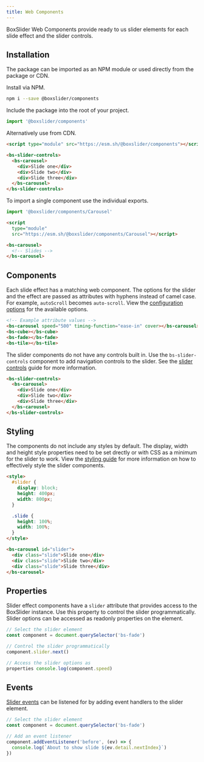 ```yaml
---
title: Web Components
---
```


BoxSlider Web Components provide ready to us slider elements for each slide
effect and the slider controls.

## Installation

The package can be imported as an NPM module or used directly from the package or CDN.

Install via NPM.

```sh
npm i --save @boxslider/components
```

Include the package into the root of your project.

```ts
import '@boxslider/components'
```

Alternatively use from CDN.

```html
<script type="module" src="https://esm.sh/@boxslider/components"></script>

<bs-slider-controls>
  <bs-carousel>
    <div>Slide one</div>
    <div>Slide two</div>
    <div>Slide three</div>
  </bs-carousel>
</bs-slider-controls>
```

To import a single component use the individual exports.

```ts
import '@boxslider/components/Carousel'
```

```html
<script
  type="module"
  src="https://esm.sh/@boxslider/components/Carousel"></script>

<bs-carousel>
  <!-- Slides -->
</bs-carousel>
```

## Components

Each slide effect has a matching web component. The options for the slider and the effect are passed as attributes
with hyphens instead of camel case. For example, `autoScroll` becomes `auto-scroll`. View the
[configuration options](/docs/getting-started/configuration) for the available options.

```html
<!-- Example attribute values -->
<bs-carousel speed="500" timing-function="ease-in" cover></bs-carousel>
<bs-cube></bs-cube>
<bs-fade></bs-fade>
<bs-tile></bs-tile>
```

The slider components do not have any controls built in. Use the `bs-slider-controls` component to add navigation
controls to the slider. See the [slider controls](/docs/guides/slider-controls) guide for more information.

```html
<bs-slider-controls>
  <bs-carousel>
    <div>Slide one</div>
    <div>Slide two</div>
    <div>Slide three</div>
  </bs-carousel>
</bs-slider-controls>
```

## Styling

The components do not include any styles by default. The display, width and height style properties need to be set drectly or
with CSS as a minimum for the slider to work. View the [styling guide](/docs/guides/styling) for more information on how to
effectively style the slider components.

```html
<style>
  #slider {
    display: block;
    height: 400px;
    width: 800px;
  }

  .slide {
    height: 100%;
    width: 100%;
  }
</style>

<bs-carousel id="slider">
  <div class="slide">Slide one</div>
  <div class="slide">Slide two</div>
  <div class="slide">Slide three</div>
</bs-carousel>
```

## Properties

Slider effect components have a `slider` attribute that provides access to the BoxSlider instance. Use this property to
control the slider programmatically. Slider options can be accessed as readonly properties on the element.

```ts
// Select the slider element
const component = document.querySelector('bs-fade')

// Control the slider programmatically
component.slider.next()

// Access the slider options as
properties console.log(component.speed)
```

## Events

[Slider events](/docs/getting-started/api#events) can be listened for by adding event handlers to the
slider element.

```ts
// Select the slider element
const component = document.querySelector('bs-fade')

// Add an event listener
component.addEventListener('before', (ev) => {
  console.log(`About to show slide ${ev.detail.nextIndex}`)
})
```
